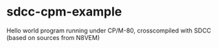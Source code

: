 sdcc-cpm-example
================

Hello world program running under CP/M-80, crosscompiled with SDCC (based on sources from N8VEM)

